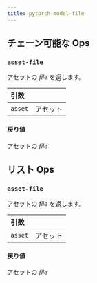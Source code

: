 ```yaml
---
title: pytorch-model-file
---
```


## チェーン可能な Ops
<h3 id="asset-file"><code>asset-file</code></h3>

アセットの _file_ を返します。

| 引数 |  |
| :--- | :--- |
| `asset` | アセット |

#### 戻り値
アセットの _file_


## リスト Ops
<h3 id="asset-file"><code>asset-file</code></h3>

アセットの _file_ を返します。

| 引数 |  |
| :--- | :--- |
| `asset` | アセット |

#### 戻り値
アセットの _file_